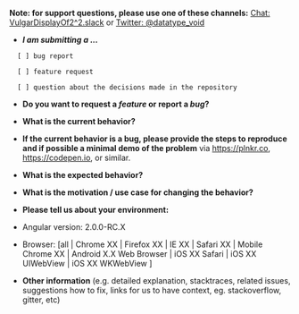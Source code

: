 **Note: for support questions, please use one of these channels:** [Chat: VulgarDisplayOf2^2.slack](http://www.davidniciforovic.com/wp-login.php?action=slack-invitation) or [Twitter: @datatype_void](https://twitter.com/datatype_void)

- **_I am submitting a ..._**

```
  [ ] bug report

  [ ] feature request

  [ ] question about the decisions made in the repository
```

- **Do you want to request a _feature_ or report a _bug_?**

- **What is the current behavior?**

- **If the current behavior is a bug, please provide the steps to reproduce and if possible a minimal demo of the problem** via <https://plnkr.co>, <https://codepen.io>, or similar.

- **What is the expected behavior?**

- **What is the motivation / use case for changing the behavior?**

- **Please tell us about your environment:**

- Angular version: 2.0.0-RC.X

- Browser: [all | Chrome XX | Firefox XX | IE XX | Safari XX | Mobile Chrome XX | Android X.X Web Browser | iOS XX Safari | iOS XX UIWebView | iOS XX WKWebView ]

- **Other information** (e.g. detailed explanation, stacktraces, related issues, suggestions how to fix, links for us to have context, eg. stackoverflow, gitter, etc)
